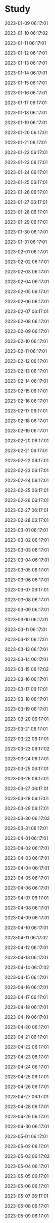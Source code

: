 # Study


2023-01-09 06:17:01

2023-01-10 06:17:02

2023-01-11 06:17:01

2023-01-12 06:17:01

2023-01-13 06:17:01

2023-01-14 06:17:01

2023-01-15 06:17:01

2023-01-16 06:17:01

2023-01-17 06:17:01

2023-01-18 06:17:01

2023-01-19 06:17:01

2023-01-20 06:17:01

2023-01-21 06:17:01

2023-01-22 06:17:01

2023-01-23 06:17:01

2023-01-24 06:17:01

2023-01-25 06:17:01

2023-01-26 06:17:01

2023-01-27 06:17:01

2023-01-28 06:17:01

2023-01-29 06:17:01

2023-01-30 06:17:01

2023-01-31 06:17:01

2023-02-01 06:17:01

2023-02-02 06:17:01

2023-02-03 06:17:01

2023-02-04 06:17:01

2023-02-05 06:17:01

2023-02-06 06:17:01

2023-02-07 06:17:01

2023-02-08 06:17:01

2023-02-09 06:17:01

2023-02-10 06:17:01

2023-02-11 06:17:01

2023-02-12 06:17:01

2023-02-13 06:17:01

2023-02-14 06:17:01

2023-02-15 06:17:01

2023-02-16 06:17:01

2023-02-17 06:17:01

2023-02-18 06:17:01

2023-02-19 06:17:01

2023-02-20 06:17:01

2023-02-21 06:17:01

2023-02-22 06:17:01

2023-02-23 06:17:01

2023-02-24 06:17:01

2023-02-25 06:17:01

2023-02-26 06:17:01

2023-02-27 06:17:01

2023-02-28 06:17:01

2023-03-01 06:17:01

2023-03-02 06:17:01

2023-03-03 06:17:01

2023-03-04 06:17:01

2023-03-05 06:17:01

2023-03-06 06:17:01

2023-03-07 06:17:01

2023-03-08 06:17:01

2023-03-09 06:17:01

2023-03-10 06:17:01

2023-03-11 06:17:01

2023-03-12 06:17:01

2023-03-13 06:17:01

2023-03-14 06:17:01

2023-03-15 06:17:02

2023-03-16 06:17:01

2023-03-17 06:17:01

2023-03-18 06:17:01

2023-03-19 06:17:01

2023-03-20 06:17:01

2023-03-21 06:17:01

2023-03-22 06:17:01

2023-03-23 06:17:02

2023-03-24 06:17:01

2023-03-25 06:17:01

2023-03-26 06:17:01

2023-03-27 06:17:01

2023-03-28 06:17:01

2023-03-29 06:17:01

2023-03-30 06:17:02

2023-03-31 06:17:01

2023-04-01 06:17:01

2023-04-02 06:17:01

2023-04-03 06:17:01

2023-04-04 06:17:01

2023-04-05 06:17:01

2023-04-06 06:17:01

2023-04-07 06:17:01

2023-04-08 06:17:01

2023-04-09 06:17:01

2023-04-10 06:17:01

2023-04-11 06:17:02

2023-04-12 06:17:01

2023-04-13 06:17:01

2023-04-14 06:17:02

2023-04-15 06:17:01

2023-04-16 06:17:01

2023-04-17 06:17:01

2023-04-18 06:17:01

2023-04-19 06:17:01

2023-04-20 06:17:01

2023-04-21 06:17:01

2023-04-22 06:17:01

2023-04-23 06:17:01

2023-04-24 06:17:01

2023-04-25 06:17:01

2023-04-26 06:17:01

2023-04-27 06:17:01

2023-04-28 06:17:01

2023-04-29 06:17:01

2023-04-30 06:17:01

2023-05-01 06:17:01

2023-05-02 06:17:01

2023-05-03 06:17:02

2023-05-04 06:17:01

2023-05-05 06:17:01

2023-05-06 06:17:01

2023-05-07 06:17:01

2023-05-08 06:17:01

2023-05-09 06:17:01

